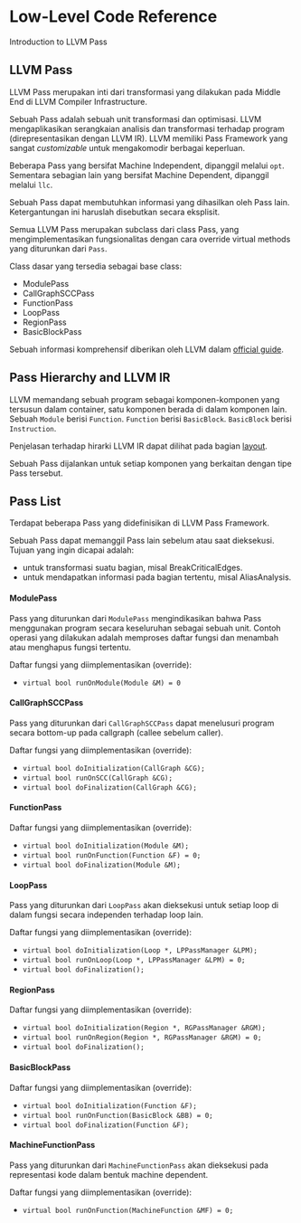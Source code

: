 # Low-Level Code Reference

Introduction to LLVM Pass

## LLVM Pass 

LLVM Pass merupakan inti dari transformasi yang dilakukan pada Middle End di LLVM Compiler Infrastructure.

Sebuah Pass adalah sebuah unit transformasi dan optimisasi. LLVM mengaplikasikan serangkaian analisis dan transformasi terhadap program (direpresentasikan dengan LLVM IR). LLVM memiliki Pass Framework yang sangat _customizable_ untuk mengakomodir berbagai keperluan.

Beberapa Pass yang bersifat Machine Independent, dipanggil melalui `opt`. Sementara sebagian lain yang bersifat Machine Dependent, dipanggil melalui `llc`.

Sebuah Pass dapat membutuhkan informasi yang dihasilkan oleh Pass lain. Ketergantungan ini haruslah disebutkan secara eksplisit.

Semua LLVM Pass merupakan subclass dari class Pass, yang mengimplementasikan fungsionalitas dengan cara override virtual methods yang diturunkan dari `Pass`.

Class dasar yang tersedia sebagai base class:

- ModulePass
- CallGraphSCCPass
- FunctionPass
- LoopPass
- RegionPass
- BasicBlockPass

Sebuah informasi komprehensif diberikan oleh LLVM dalam [official guide](http://llvm.org/docs/WritingAnLLVMPass.html).


## Pass Hierarchy and LLVM IR

LLVM memandang sebuah program sebagai komponen-komponen yang tersusun dalam container, satu komponen berada di dalam komponen lain. Sebuah `Module` berisi `Function`. `Function` berisi `BasicBlock`. `BasicBlock` berisi `Instruction`.

Penjelasan terhadap hirarki LLVM IR dapat dilihat pada bagian [layout](layout.md).

Sebuah Pass dijalankan untuk setiap komponen yang berkaitan dengan tipe Pass tersebut.

## Pass List

Terdapat beberapa Pass yang didefinisikan di LLVM Pass Framework.

Sebuah Pass dapat memanggil Pass lain sebelum atau saat dieksekusi. Tujuan yang ingin dicapai adalah:

- untuk transformasi suatu bagian, misal BreakCriticalEdges.
- untuk mendapatkan informasi pada bagian tertentu, misal AliasAnalysis.

#### ModulePass

Pass yang diturunkan dari `ModulePass` mengindikasikan bahwa Pass menggunakan program secara keseluruhan sebagai sebuah unit. Contoh operasi yang dilakukan adalah memproses daftar fungsi dan menambah atau menghapus fungsi tertentu.

Daftar fungsi yang diimplementasikan (override):

- `virtual bool runOnModule(Module &M) = 0`

#### CallGraphSCCPass

Pass yang diturunkan dari `CallGraphSCCPass` dapat menelusuri program secara bottom-up pada callgraph (callee sebelum caller).

Daftar fungsi yang diimplementasikan (override):

- `virtual bool doInitialization(CallGraph &CG);`
- `virtual bool runOnSCC(CallGraph &CG);`
- `virtual bool doFinalization(CallGraph &CG);`

#### FunctionPass

Daftar fungsi yang diimplementasikan (override):

- `virtual bool doInitialization(Module &M);`
- `virtual bool runOnFunction(Function &F) = 0;`
- `virtual bool doFinalization(Module &M);`

#### LoopPass

Pass yang diturunkan dari `LoopPass` akan dieksekusi untuk setiap loop di dalam fungsi secara independen terhadap loop lain.

Daftar fungsi yang diimplementasikan (override):

- `virtual bool doInitialization(Loop *, LPPassManager &LPM);`
- `virtual bool runOnLoop(Loop *, LPPassManager &LPM) = 0;`
- `virtual bool doFinalization();`

#### RegionPass

Daftar fungsi yang diimplementasikan (override):

- `virtual bool doInitialization(Region *, RGPassManager &RGM);`
- `virtual bool runOnRegion(Region *, RGPassManager &RGM) = 0;`
- `virtual bool doFinalization();`

#### BasicBlockPass

Daftar fungsi yang diimplementasikan (override):

- `virtual bool doInitialization(Function &F);`
- `virtual bool runOnFunction(BasicBlock &BB) = 0;`
- `virtual bool doFinalization(Function &F);`

#### MachineFunctionPass

Pass yang diturunkan dari `MachineFunctionPass` akan dieksekusi pada representasi kode dalam bentuk machine dependent.

Daftar fungsi yang diimplementasikan (override):

- `virtual bool runOnFunction(MachineFunction &MF) = 0;`
